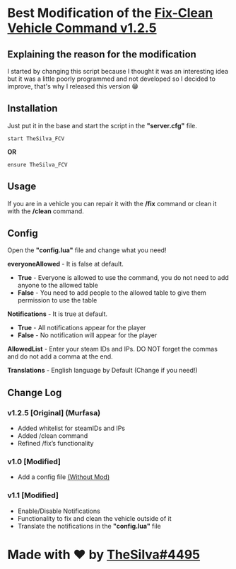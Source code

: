 # Best Modification of the [Fix-Clean Vehicle Command v1.2.5](https://forum.cfx.re/t/release-fx-fix-clean-vehicle-command/39409)

## Explaining the reason for the modification
I started by changing this script because I thought it was an interesting idea but it was a little poorly programmed and not developed so I decided to improve, that's why I released this version 😁

## Installation
Just put it in the base and start the script in the **"server.cfg"** file.
```
start TheSilva_FCV
```
**OR**
```
ensure TheSilva_FCV
```

## Usage
If you are in a vehicle you can repair it with the **/fix** command or clean it with the **/clean** command.

## Config
Open the **"config.lua"** file and change what you need!

**everyoneAllowed** - It is false at default.
  - **True** - Everyone is allowed to use the command, you do not need to add anyone to the allowed table
  - **False** - You need to add people to the allowed table to give them permission to use the table

**Notifications** - It is true at default.
  - **True** - All notifications appear for the player
  - **False** - No notification will appear for the player

**AllowedList** - Enter your steam IDs and IPs. DO NOT forget the commas and do not add a comma at the end.

**Translations** - English language by Default (Change if you need!)

## Change Log
### v1.2.5 [Original] (Murfasa)
- Added whitelist for steamIDs and IPs
- Added /clean command
- Refined /fix’s functionality

### v1.0 [Modified]
- Add a config file [(Without Mod)](https://github.com/thesilvaofficial/TheSilva_FCV/blob/main/sreenshots/screenshot_1.png)

### v1.1 [Modified]
- Enable/Disable Notifications
- Functionality to fix and clean the vehicle outside of it
- Translate the notifications in the **"config.lua"** file


# Made with ❤ by [TheSilva#4495](https://github.com/thesilvaofficial)

